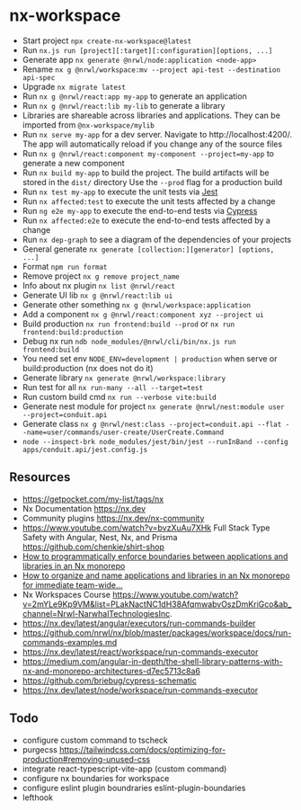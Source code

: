 # nx-workspace

- Start project `npx create-nx-workspace@latest`
- Run `nx.js run [project][:target][:configuration][options, ...]`
- Generate app `nx generate @nrwl/node:application <node-app>`
- Rename `nx g @nrwl/workspace:mv --project api-test --destination api-spec`
- Upgrade `nx migrate latest`
- Run `nx g @nrwl/react:app my-app` to generate an application
- Run `nx g @nrwl/react:lib my-lib` to generate a library
- Libraries are shareable across libraries and applications. They can be imported from `@nx-workspace/mylib`
- Run `nx serve my-app` for a dev server. Navigate to http://localhost:4200/.
  The app will automatically reload if you change any of the source files
- Run `nx g @nrwl/react:component my-component --project=my-app` to generate a new component
- Run `nx build my-app` to build the project. The build artifacts will be stored in the `dist/` directory
  Use the `--prod` flag for a production build
- Run `nx test my-app` to execute the unit tests via [Jest](https://jestjs.io)
- Run `nx affected:test` to execute the unit tests affected by a change
- Run `ng e2e my-app` to execute the end-to-end tests via [Cypress](https://www.cypress.io)
- Run `nx affected:e2e` to execute the end-to-end tests affected by a change
- Run `nx dep-graph` to see a diagram of the dependencies of your projects
- General generate `nx generate [collection:][generator] [options, ...]`
- Format `npm run format`
- Remove project `nx g remove project_name`
- Info about nx plugin `nx list @nrwl/react`
- Generate UI lib `nx g @nrwl/react:lib ui`
- Generate other something `nx g @nrwl/workspace:application`
- Add a component `nx g @nrwl/react:component xyz --project ui`
- Build production `nx run frontend:build --prod` or `nx run frontend:build:production`
- Debug nx run `ndb node_modules/@nrwl/cli/bin/nx.js run frontend:build`
- You need set env `NODE_ENV=development | production` when serve or build:production (nx does not do it)
- Generate library `nx generate @nrwl/workspace:library`
- Run test for all `nx run-many --all --target=test`
- Run custom build cmd `nx run --verbose vite:build`
- Generate nest module for project `nx generate @nrwl/nest:module user --project=conduit.api`
- Generate class `nx g @nrwl/nest:class --project=conduit.api --flat --name=user/commands/user-create/UserCreate.Command`
- `node --inspect-brk node_modules/jest/bin/jest --runInBand --config apps/conduit.api/jest.config.js`

## Resources

- https://getpocket.com/my-list/tags/nx
- Nx Documentation https://nx.dev
- Community plugins https://nx.dev/nx-community
- https://www.youtube.com/watch?v=bvzXuAu7XHk Full Stack Type Safety with Angular, Nest, Nx, and Prisma https://github.com/chenkie/shirt-shop
- [How to programmatically enforce boundaries between applications and libraries in an Nx monorepo](https://medium.com/showpad-engineering/how-to-programmatically-enforce-boundaries-between-applications-and-libraries-in-an-nx-monorepo-39bf8fbec6ba)
- [How to organize and name applications and libraries in an Nx monorepo for immediate team-wide…](https://medium.com/showpad-engineering/how-to-organize-and-name-applications-and-libraries-in-an-nx-monorepo-for-immediate-team-wide-9876510dbe28)
- Nx Workspaces Course https://www.youtube.com/watch?v=2mYLe9Kp9VM&list=PLakNactNC1dH38AfqmwabvOszDmKriGco&ab_channel=Nrwl-NarwhalTechnologiesInc.
- https://nx.dev/latest/angular/executors/run-commands-builder
- https://github.com/nrwl/nx/blob/master/packages/workspace/docs/run-commands-examples.md
- https://nx.dev/latest/react/workspace/run-commands-executor
- https://medium.com/angular-in-depth/the-shell-library-patterns-with-nx-and-monorepo-architectures-d7ec5713c8a6
- https://github.com/briebug/cypress-schematic
- https://nx.dev/latest/node/workspace/run-commands-executor

## Todo

- configure custom command to tscheck
- purgecss https://tailwindcss.com/docs/optimizing-for-production#removing-unused-css
- integrate react-typescript-vite-app (custom command)
- configure nx boundaries for workspace
- configure eslint plugin boundraries eslint-plugin-boundaries
- lefthook
